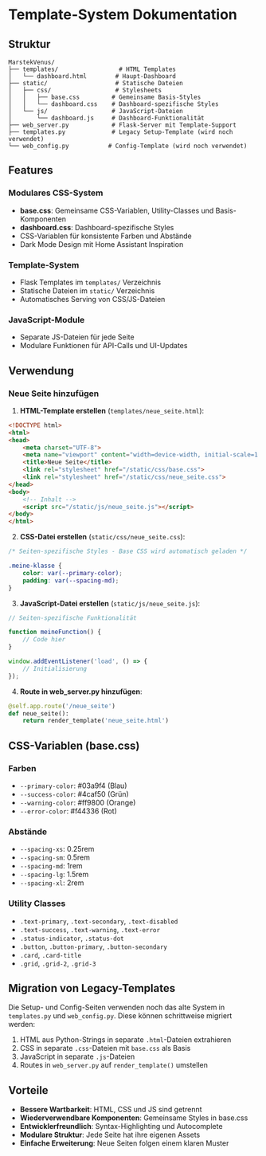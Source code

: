 # Template-System Dokumentation

## Struktur

```
MarstekVenus/
├── templates/                 # HTML Templates
│   └── dashboard.html        # Haupt-Dashboard
├── static/                   # Statische Dateien  
│   ├── css/                  # Stylesheets
│   │   ├── base.css         # Gemeinsame Basis-Styles
│   │   └── dashboard.css    # Dashboard-spezifische Styles
│   └── js/                  # JavaScript-Dateien
│       └── dashboard.js     # Dashboard-Funktionalität
├── web_server.py            # Flask-Server mit Template-Support
├── templates.py             # Legacy Setup-Template (wird noch verwendet)
└── web_config.py           # Config-Template (wird noch verwendet)
```

## Features

### Modulares CSS-System
- **base.css**: Gemeinsame CSS-Variablen, Utility-Classes und Basis-Komponenten
- **dashboard.css**: Dashboard-spezifische Styles
- CSS-Variablen für konsistente Farben und Abstände
- Dark Mode Design mit Home Assistant Inspiration

### Template-System
- Flask Templates im `templates/` Verzeichnis
- Statische Dateien im `static/` Verzeichnis
- Automatisches Serving von CSS/JS-Dateien

### JavaScript-Module
- Separate JS-Dateien für jede Seite
- Modulare Funktionen für API-Calls und UI-Updates

## Verwendung

### Neue Seite hinzufügen

1. **HTML-Template erstellen** (`templates/neue_seite.html`):
```html
<!DOCTYPE html>
<html>
<head>
    <meta charset="UTF-8">
    <meta name="viewport" content="width=device-width, initial-scale=1.0">
    <title>Neue Seite</title>
    <link rel="stylesheet" href="/static/css/base.css">
    <link rel="stylesheet" href="/static/css/neue_seite.css">
</head>
<body>
    <!-- Inhalt -->
    <script src="/static/js/neue_seite.js"></script>
</body>
</html>
```

2. **CSS-Datei erstellen** (`static/css/neue_seite.css`):
```css
/* Seiten-spezifische Styles - Base CSS wird automatisch geladen */

.meine-klasse {
    color: var(--primary-color);
    padding: var(--spacing-md);
}
```

3. **JavaScript-Datei erstellen** (`static/js/neue_seite.js`):
```javascript
// Seiten-spezifische Funktionalität

function meineFunction() {
    // Code hier
}

window.addEventListener('load', () => {
    // Initialisierung
});
```

4. **Route in web_server.py hinzufügen**:
```python
@self.app.route('/neue_seite')
def neue_seite():
    return render_template('neue_seite.html')
```

## CSS-Variablen (base.css)

### Farben
- `--primary-color`: #03a9f4 (Blau)
- `--success-color`: #4caf50 (Grün)
- `--warning-color`: #ff9800 (Orange)
- `--error-color`: #f44336 (Rot)

### Abstände
- `--spacing-xs`: 0.25rem
- `--spacing-sm`: 0.5rem
- `--spacing-md`: 1rem
- `--spacing-lg`: 1.5rem
- `--spacing-xl`: 2rem

### Utility Classes
- `.text-primary`, `.text-secondary`, `.text-disabled`
- `.text-success`, `.text-warning`, `.text-error`
- `.status-indicator`, `.status-dot`
- `.button`, `.button-primary`, `.button-secondary`
- `.card`, `.card-title`
- `.grid`, `.grid-2`, `.grid-3`

## Migration von Legacy-Templates

Die Setup- und Config-Seiten verwenden noch das alte System in `templates.py` und `web_config.py`. Diese können schrittweise migriert werden:

1. HTML aus Python-Strings in separate `.html`-Dateien extrahieren
2. CSS in separate `.css`-Dateien mit `base.css` als Basis
3. JavaScript in separate `.js`-Dateien
4. Routes in `web_server.py` auf `render_template()` umstellen

## Vorteile

- **Bessere Wartbarkeit**: HTML, CSS und JS sind getrennt
- **Wiederverwendbare Komponenten**: Gemeinsame Styles in base.css
- **Entwicklerfreundlich**: Syntax-Highlighting und Autocomplete
- **Modulare Struktur**: Jede Seite hat ihre eigenen Assets
- **Einfache Erweiterung**: Neue Seiten folgen einem klaren Muster

